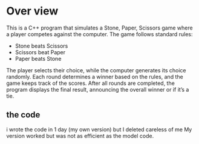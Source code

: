 # Over view 
This is a C++ program that simulates a Stone, Paper, Scissors game where a player competes against the computer. The game follows standard rules:  

- Stone beats Scissors  
- Scissors beat Paper  
- Paper beats Stone  

The player selects their choice, while the computer generates its choice randomly. Each round determines
a winner based on the rules, and the game keeps track of the scores. After all rounds are completed, 
the program displays the final result, announcing the overall winner or if it’s a tie.

## the code 
i wrote the code in 1 day (my own version) but I deleted careless of me 
My version worked but was not as efficient as the model code. 
